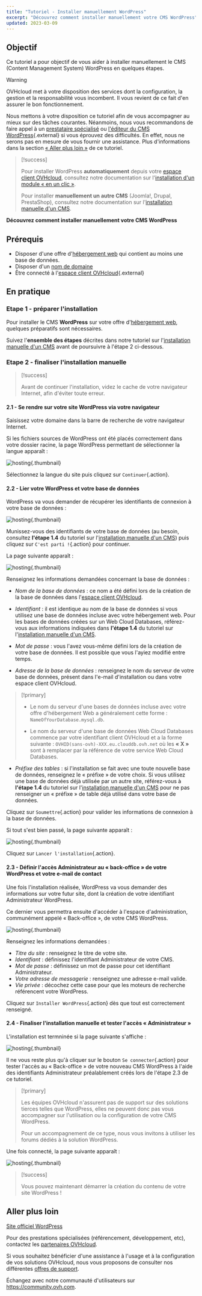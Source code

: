 ```yaml
---
title: "Tutoriel - Installer manuellement WordPress"
excerpt: "Découvrez comment installer manuellement votre CMS WordPress"
updated: 2023-03-09
---
```


## Objectif

Ce tutoriel a pour objectif de vous aider à installer manuellement le CMS (Content Management System) WordPress en quelques étapes.

> [!warning]
>
> OVHcloud met à votre disposition des services dont la configuration, la gestion et la responsabilité vous incombent. Il vous revient de ce fait d'en assurer le bon fonctionnement.
> 
> Nous mettons à votre disposition ce tutoriel afin de vous accompagner au mieux sur des tâches courantes. Néanmoins, nous vous recommandons de faire appel à un [prestataire spécialisé](https://partner.ovhcloud.com/fr-ca/directory/) ou [l'éditeur du CMS WordPress](https://wordpress.com/fr/support/){.external} si vous éprouvez des difficultés. En effet, nous ne serons pas en mesure de vous fournir une assistance. Plus d'informations dans la section [« Aller plus loin »](#go-further) de ce tutoriel.
>

> [!success]
>
> Pour installer WordPress **automatiquement** depuis votre [espace client OVHcloud](https://ca.ovh.com/auth/?action=gotomanager&from=https://www.ovh.com/ca/fr/&ovhSubsidiary=qc), consultez notre documentation sur l'[installation d'un module « en un clic »](/pages/web_cloud/web_hosting/cms_install_1_click_modules).
>
> Pour installer **manuellement un autre CMS** (Joomla!, Drupal, PrestaShop), consultez notre documentation sur l'[installation manuelle d'un CMS](/pages/web_cloud/web_hosting/cms_manual_installation).
>

**Découvrez comment installer manuellement votre CMS WordPress**

## Prérequis

- Disposer d'une offre d'[hébergement web](https://www.ovhcloud.com/fr-ca/web-hosting/) qui contient au moins une base de données.
- Disposer d'un [nom de domaine](https://www.ovhcloud.com/fr-ca/domains/)
- Être connecté à l'[espace client OVHcloud](https://ca.ovh.com/auth/?action=gotomanager&from=https://www.ovh.com/ca/fr/&ovhSubsidiary=qc){.external}

## En pratique

### Etape 1 - préparer l'installation <a name="step1"></a>

Pour installer le CMS **WordPress** sur votre offre d'[hébergement web](https://www.ovhcloud.com/fr-ca/web-hosting/), quelques préparatifs sont nécessaires.

Suivez l'**ensemble des étapes** décrites dans notre tutoriel sur l'[installation manuelle d'un CMS](/pages/web_cloud/web_hosting/cms_manual_installation) avant de poursuivre à l'étape 2 ci-dessous.

### Etape 2 - finaliser l'installation manuelle <a name="step2"></a>

> [!success]
>
> Avant de continuer l'installation, videz le cache de votre navigateur Internet, afin d'éviter toute erreur.
>

#### 2.1 - Se rendre sur votre site WordPress via votre navigateur

Saisissez votre domaine dans la barre de recherche de votre navigateur Internet.

Si les fichiers sources de WordPress ont été placés correctement dans votre dossier racine, la page WordPress permettant de sélectionner la langue apparaît :

![hosting](https://raw.githubusercontent.com/ovh/docs/develop/templates/external-elements/cms/wordpress/installation-select-language.png){.thumbnail}

Sélectionnez la langue du site puis cliquez sur `Continuer`{.action}.

#### 2.2 - Lier votre WordPress et votre base de données

WordPress va vous demander de récupérer les identifiants de connexion à votre base de données :

![hosting](https://raw.githubusercontent.com/ovh/docs/develop/templates/external-elements/cms/wordpress/installation-start.png){.thumbnail}

Munissez-vous des identifiants de votre base de données (au besoin, consultez **l'étape 1.4** du tutoriel sur l'[installation manuelle d'un CMS](/pages/web_cloud/web_hosting/cms_manual_installation)) puis cliquez sur `C'est parti !`{.action} pour continuer.

La page suivante apparaît :

![hosting](https://raw.githubusercontent.com/ovh/docs/develop/templates/external-elements/cms/wordpress/installation-config-db.png){.thumbnail}

Renseignez les informations demandées concernant la base de données :

- *Nom de la base de données* : ce nom a été défini lors de la création de la base de données dans l'[espace client OVHcloud](https://ca.ovh.com/auth/?action=gotomanager&from=https://www.ovh.com/ca/fr/&ovhSubsidiary=qc).

- *Identifiant* : il est identique au nom de la base de données si vous utilisez une base de données incluse avec votre hébergement web.
Pour les bases de données créées sur un Web Cloud Databases, référez-vous aux informations indiquées dans **l'étape 1.4** du tutoriel sur l'[installation manuelle d'un CMS](/pages/web_cloud/web_hosting/cms_manual_installation).

- *Mot de passe* : vous l'avez vous-même défini lors de la création de votre base de données. Il est possible que vous l'ayiez modifié entre temps.

- *Adresse de la base de données* : renseignez le nom du serveur de votre base de données, présent dans l'e-mail d'installation ou dans votre espace client OVHcloud. 

> [!primary]
> 
> - Le nom du serveur d'une bases de données incluse avec votre offre d'hébergement Web a généralement cette forme : `NameOfYourDatabase.mysql.db`. 
>
> - Le nom du serveur d'une base de données Web Cloud Databases commence par votre identifiant client OVHcloud et a la forme suivante : `OVHID(sans-ovh)-XXX.eu.clouddb.ovh.net` où les **« X »** sont à remplacer par la référence de votre service Web Cloud Databases.
>

- *Préfixe des tables* : si l'installation se fait avec une toute nouvelle base de données, renseignez le « préfixe » de votre choix. Si vous utilisez une base de données déjà utilisée par un autre site, référez-vous à **l'étape 1.4** du tutoriel sur l'[installation manuelle d'un CMS](/pages/web_cloud/web_hosting/cms_manual_installation) pour ne pas renseigner un « préfixe » de table déjà utilisé dans votre base de données.

Cliquez sur `Soumettre`{.action} pour valider les informations de connexion à la base de données.

Si tout s'est bien passé, la page suivante apparaît :

![hosting](https://raw.githubusercontent.com/ovh/docs/develop/templates/external-elements/cms/wordpress/installation-step-after-db-1.png){.thumbnail}

Cliquez sur `Lancer l'installation`{.action}.

#### 2.3 - Définir l'accès Administrateur au « back-office » de votre WordPress et votre e-mail de contact

Une fois l'installation réalisée, WordPress va vous demander des informations sur votre futur site, dont la création de votre identifiant Administrateur WordPress.

Ce dernier vous permettra ensuite d'accéder à l'espace d'administration, communément appelé « Back-office », de votre CMS WordPress.

![hosting](https://raw.githubusercontent.com/ovh/docs/develop/templates/external-elements/cms/wordpress/installation-config-admin-user.png){.thumbnail}

Renseignez les informations demandées :

- *Titre du site* : renseignez le titre de votre site.
- *Identifiant* : définissez l'identifiant Administrateur de votre CMS.
- *Mot de passe* : définissez un mot de passe pour cet identifiant Administrateur.
- *Votre adresse de messagerie* : renseignez une adresse e-mail valide.
- *Vie privée* : décochez cette case pour que les moteurs de recherche référencent votre WordPress.

Cliquez sur `Installer WordPress`{.action} dès que tout est correctement renseigné.

#### 2.4 - Finaliser l'installation manuelle et tester l'accès « Administrateur »

L'installation est termninée si la page suivante s'affiche :

![hosting](https://raw.githubusercontent.com/ovh/docs/develop/templates/external-elements/cms/wordpress/installation-successfull.png){.thumbnail}

Il ne vous reste plus qu'à cliquer sur le bouton `Se connecter`{.action} pour tester l'accès au « Back-office » de votre nouveau CMS WordPress à l'aide des identifiants Administrateur préalablement créés lors de l'étape 2.3 de ce tutoriel.

> [!primary]
>
> Les équipes OVHcloud n'assurent pas de support sur des solutions tierces telles que WordPress, elles ne peuvent donc pas vous accompagner sur l'utilisation ou la configuration de votre CMS WordPress.
>
> Pour un accompagnement de ce type, nous vous invitons à utiliser les forums dédiés à la solution WordPress.
>

Une fois connecté, la page suivante apparaît :

![hosting](https://raw.githubusercontent.com/ovh/docs/develop/templates/external-elements/cms/wordpress/admin-interface.png){.thumbnail}

> [!success]
>
> Vous pouvez maintenant démarrer la création du contenu de votre site WordPress !
>

## Aller plus loin <a name="go-further"></a>

[Site officiel WordPress](https://wordpress.org)

Pour des prestations spécialisées (référencement, développement, etc), contactez les [partenaires OVHcloud](https://partner.ovhcloud.com/fr-ca/directory/).

Si vous souhaitez bénéficier d'une assistance à l'usage et à la configuration de vos solutions OVHcloud, nous vous proposons de consulter nos différentes [offres de support](https://www.ovhcloud.com/fr-ca/support-levels/).

Échangez avec notre communauté d'utilisateurs sur <https://community.ovh.com>.